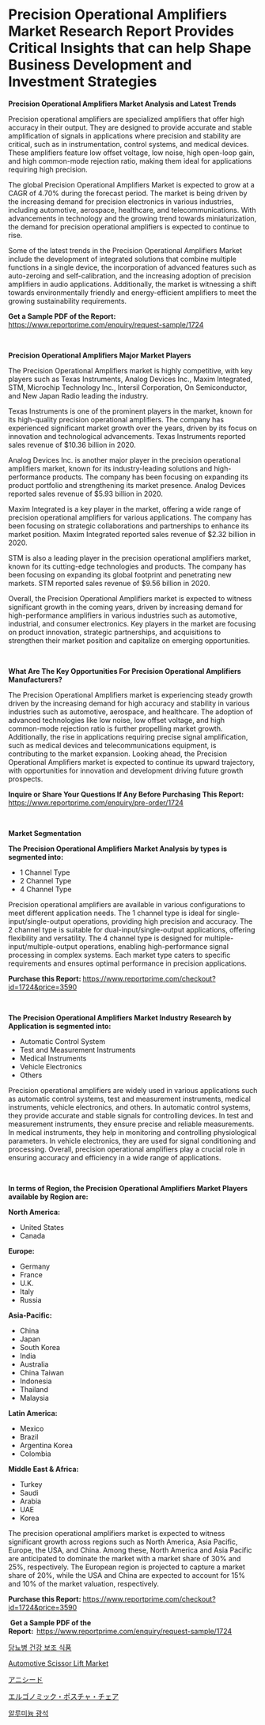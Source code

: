 <p><h1>Precision Operational Amplifiers Market Research Report Provides Critical Insights that can help Shape Business Development and Investment Strategies</h1></p><p><strong>Precision Operational Amplifiers Market Analysis and Latest Trends</strong></p>
<p><p>Precision operational amplifiers are specialized amplifiers that offer high accuracy in their output. They are designed to provide accurate and stable amplification of signals in applications where precision and stability are critical, such as in instrumentation, control systems, and medical devices. These amplifiers feature low offset voltage, low noise, high open-loop gain, and high common-mode rejection ratio, making them ideal for applications requiring high precision.</p><p>The global Precision Operational Amplifiers Market is expected to grow at a CAGR of 4.70% during the forecast period. The market is being driven by the increasing demand for precision electronics in various industries, including automotive, aerospace, healthcare, and telecommunications. With advancements in technology and the growing trend towards miniaturization, the demand for precision operational amplifiers is expected to continue to rise.</p><p>Some of the latest trends in the Precision Operational Amplifiers Market include the development of integrated solutions that combine multiple functions in a single device, the incorporation of advanced features such as auto-zeroing and self-calibration, and the increasing adoption of precision amplifiers in audio applications. Additionally, the market is witnessing a shift towards environmentally friendly and energy-efficient amplifiers to meet the growing sustainability requirements.</p></p>
<p><strong>Get a Sample PDF of the Report:&nbsp;</strong> <a href="https://www.reportprime.com/enquiry/request-sample/1724">https://www.reportprime.com/enquiry/request-sample/1724</a></p>
<p>&nbsp;</p>
<p><strong>Precision Operational Amplifiers Major Market Players</strong></p>
<p><p>The Precision Operational Amplifiers market is highly competitive, with key players such as Texas Instruments, Analog Devices Inc., Maxim Integrated, STM, Microchip Technology Inc., Intersil Corporation, On Semiconductor, and New Japan Radio leading the industry. </p><p>Texas Instruments is one of the prominent players in the market, known for its high-quality precision operational amplifiers. The company has experienced significant market growth over the years, driven by its focus on innovation and technological advancements. Texas Instruments reported sales revenue of $10.36 billion in 2020.</p><p>Analog Devices Inc. is another major player in the precision operational amplifiers market, known for its industry-leading solutions and high-performance products. The company has been focusing on expanding its product portfolio and strengthening its market presence. Analog Devices reported sales revenue of $5.93 billion in 2020.</p><p>Maxim Integrated is a key player in the market, offering a wide range of precision operational amplifiers for various applications. The company has been focusing on strategic collaborations and partnerships to enhance its market position. Maxim Integrated reported sales revenue of $2.32 billion in 2020.</p><p>STM is also a leading player in the precision operational amplifiers market, known for its cutting-edge technologies and products. The company has been focusing on expanding its global footprint and penetrating new markets. STM reported sales revenue of $9.56 billion in 2020.</p><p>Overall, the Precision Operational Amplifiers market is expected to witness significant growth in the coming years, driven by increasing demand for high-performance amplifiers in various industries such as automotive, industrial, and consumer electronics. Key players in the market are focusing on product innovation, strategic partnerships, and acquisitions to strengthen their market position and capitalize on emerging opportunities.</p></p>
<p>&nbsp;</p>
<p><strong>What Are The Key Opportunities For Precision Operational Amplifiers Manufacturers?</strong></p>
<p><p>The Precision Operational Amplifiers market is experiencing steady growth driven by the increasing demand for high accuracy and stability in various industries such as automotive, aerospace, and healthcare. The adoption of advanced technologies like low noise, low offset voltage, and high common-mode rejection ratio is further propelling market growth. Additionally, the rise in applications requiring precise signal amplification, such as medical devices and telecommunications equipment, is contributing to the market expansion. Looking ahead, the Precision Operational Amplifiers market is expected to continue its upward trajectory, with opportunities for innovation and development driving future growth prospects.</p></p>
<p><strong>Inquire or Share Your Questions If Any Before Purchasing This Report:</strong> <a href="https://www.reportprime.com/enquiry/pre-order/1724">https://www.reportprime.com/enquiry/pre-order/1724</a></p>
<p>&nbsp;</p>
<p><strong>Market Segmentation</strong></p>
<p><strong>The Precision Operational Amplifiers Market Analysis by types is segmented into:</strong></p>
<p><ul><li>1 Channel Type</li><li>2 Channel Type</li><li>4 Channel Type</li></ul></p>
<p><p>Precision operational amplifiers are available in various configurations to meet different application needs. The 1 channel type is ideal for single-input/single-output operations, providing high precision and accuracy. The 2 channel type is suitable for dual-input/single-output applications, offering flexibility and versatility. The 4 channel type is designed for multiple-input/multiple-output operations, enabling high-performance signal processing in complex systems. Each market type caters to specific requirements and ensures optimal performance in precision applications.</p></p>
<p><strong>Purchase this Report:&nbsp;</strong><a href="https://www.reportprime.com/checkout?id=1724&price=3590">https://www.reportprime.com/checkout?id=1724&price=3590</a></p>
<p>&nbsp;</p>
<p><strong>The Precision Operational Amplifiers Market Industry Research by Application is segmented into:</strong></p>
<p><ul><li>Automatic Control System</li><li>Test and Measurement Instruments</li><li>Medical Instruments</li><li>Vehicle Electronics</li><li>Others</li></ul></p>
<p><p>Precision operational amplifiers are widely used in various applications such as automatic control systems, test and measurement instruments, medical instruments, vehicle electronics, and others. In automatic control systems, they provide accurate and stable signals for controlling devices. In test and measurement instruments, they ensure precise and reliable measurements. In medical instruments, they help in monitoring and controlling physiological parameters. In vehicle electronics, they are used for signal conditioning and processing. Overall, precision operational amplifiers play a crucial role in ensuring accuracy and efficiency in a wide range of applications.</p></p>
<p>&nbsp;</p>
<p><strong>In terms of Region, the Precision Operational Amplifiers Market Players available by Region are:</strong></p>
<p>
    <p> <strong> North America: </strong>
        <ul>
            <li>United States</li>
            <li>Canada</li>
        </ul>
        </p> 
    <p> <strong> Europe: </strong>
        <ul>
            <li>Germany</li>
            <li>France</li>
            <li>U.K.</li>
            <li>Italy</li>
            <li>Russia</li>
        </ul>
        </p> 
    <p> <strong> Asia-Pacific: </strong>
        <ul>
            <li>China</li>
            <li>Japan</li>
            <li>South Korea</li>
            <li>India</li>
            <li>Australia</li>
            <li>China Taiwan</li>
            <li>Indonesia</li>
            <li>Thailand</li>
            <li>Malaysia</li>
        </ul>
        </p> 
    <p> <strong> Latin America: </strong>
        <ul>
            <li>Mexico</li>
            <li>Brazil</li>
            <li>Argentina Korea</li>
            <li>Colombia</li>
        </ul>
        </p> 
    <p> <strong> Middle East & Africa: </strong>
        <ul>
            <li>Turkey</li>
            <li>Saudi</li>
            <li>Arabia</li>
            <li>UAE</li>
            <li>Korea</li>
        </ul>
    </p>
    </p>
<p><p>The precision operational amplifiers market is expected to witness significant growth across regions such as North America, Asia Pacific, Europe, the USA, and China. Among these, North America and Asia Pacific are anticipated to dominate the market with a market share of 30% and 25%, respectively. The European region is projected to capture a market share of 20%, while the USA and China are expected to account for 15% and 10% of the market valuation, respectively.</p></p>
<p><strong>Purchase this Report: </strong><a href="https://www.reportprime.com/checkout?id=1724&price=3590">https://www.reportprime.com/checkout?id=1724&price=3590</a></p>
<p>&nbsp;<strong>Get a Sample PDF of the Report:&nbsp;&nbsp;</strong><a href="https://www.reportprime.com/enquiry/request-sample/1724">https://www.reportprime.com/enquiry/request-sample/1724</a></p>
<p><strong></strong></p>
<p><p><a href="https://github.com/fredrickeglers/Market-Research-Report-List-1/blob/main/26551309488.md">당뇨병 건강 보조 식품</a></p><p><a href="https://issuu.com/reportprime-2/docs/automotive-scissor-lift-market-size-2030.pptx">Automotive Scissor Lift Market</a></p><p><a href="https://github.com/efcvopdgkdx128/Market-Research-Report-List-1/blob/main/375522610090.md">アニシード</a></p><p><a href="https://medium.com/@zackaryhalvorson2023/%E3%82%A8%E3%83%AB%E3%82%B4%E3%83%8E%E3%83%9F%E3%83%83%E3%82%AF%E3%83%9D%E3%82%B9%E3%83%81%E3%83%A3%E3%83%BC%E3%83%81%E3%82%A7%E3%82%A2%E5%B8%82%E5%A0%B4%E5%B1%95%E6%9C%9B-%E6%A5%AD%E7%95%8C%E6%A6%82%E8%A6%81%E3%81%A8%E4%BA%88%E6%B8%AC-2024%E5%B9%B4%E3%81%8B%E3%82%892031%E5%B9%B4-3dde5a2196b6">エルゴノミック・ポスチャ・チェア</a></p><p><a href="https://medium.com/@percymckty3ytenzie89676/%EC%95%8C%EB%A3%A8%EB%AF%B8%EB%8A%84-%EA%B4%91%EC%84%9D-%EC%8B%9C%EC%9E%A5-%EC%8B%9C%EC%9E%A5-cagr-%EC%8B%9C%EC%9E%A5-%EB%8F%99%ED%96%A5-%EB%B0%8F-%EC%84%B1%EC%9E%A5-%EC%A0%84%EB%9E%B5%EC%97%90-%EB%8C%80%ED%95%9C-%ED%86%B5%EC%B0%B0%EB%A0%A5-a96019758faf">알루미늄 광석</a></p></p>